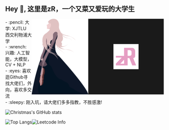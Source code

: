 ## Hey 👋, 这里是zR，一个又菜又爱玩的大学生
<a>
  <img align="right" src="https://github.com/zRzRzRzRzRzRzR/zRzRzRzRzRzRzR/blob/main/Pic/logo2.png"  width="80" height="80" border="80"/>
</a>
<a>
  <img align="right" src="https://github.com/zRzRzRzRzRzRzR/zRzRzRzRzRzRzR/blob/main/Pic/1.png" width="180" height="240"  />
</a>
- :pencil: 大学: XJTLU 西交利物浦大学<br>
- :wrench: 兴趣: 人工智能，大模型，CV + NLP <br>
- :eyes: 喜欢逛Github寻找大佬们，外向，喜欢多交流 <br>
- :sleepy: 刚入坑，请大佬们多多指教，不胜感激! <br>

<!-- ![Anurag's GitHub stats](https://github-readme-stats.vercel.app/api?username=zRzRzRzRzRzRzR&count_private=true&show_icons=true&theme=dark) -->
![Christmas's GitHub stats](https://github-readme-stats.vercel.app/api?username=zRzRzRzRzRzRzR&show_icons=true&theme=tokyonight&count_private=true)

![Top Langs](https://github-readme-stats.vercel.app/api/top-langs/?username=zRzRzRzRzRzRzR&layout=compact&theme=dark)![Leetcode Info](https://stats.justsong.cn/api/leetcode?username=zRzRzRzRzRzRzR&cn=true&theme=dark)
